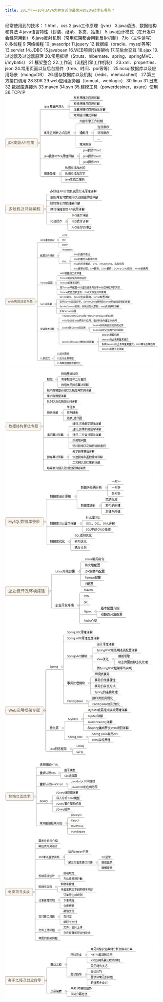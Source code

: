 ```yaml
---
title: 2017年——10年JAVA大神告诉你最常用的20%技术有哪些？
---
```

经常使用到的技术：
1.html、css
2.java工作原理（jvm）
3.java语法、数据结构和算法
4.java语言特性（封装、继承、多态、抽象）
5.java设计模式（在开发中会经常用到）
6.java反射机制（常用框架都会用到反射机制）
7.io（文件读写）
8.多线程
9.网络编程
10.javascript
11.jquery
12.数据库（oracle、mysql等等）
13.servlet
14.JDBC
15.javabean
16.WEB项目分层架构
17.前后台交互
18.ajax
19.过滤器及过滤器原理
20.常用框架（Struts、hibernate、spring、springMVC、i/mybatis）
21.框架整合
22.工作流（流程引擎工作机制）
23.xml、properties、json
24.常用页面以及后台插件（tree、时间、poi等等）
25.nosql数据库以及应用场景（mongoDB）
26.缓存数据库以及机制（redis、memcached）
27.第三方接口调用
28.SDK
29.web应用服务器（tomcat、weblogic）
30.linux
31.日志
32.数据库连接池
33.maven
34.svn
35.建模工具（powerdesiner、axure）使用
36.TCP/IP
![1](/images/CommonTechnologies/1.png)
![2](/images/CommonTechnologies/2.png)
![3](/images/CommonTechnologies/3.png)
![4](/images/CommonTechnologies/4.png)
![5](/images/CommonTechnologies/5.png)
![6](/images/CommonTechnologies/6.png)
![7](/images/CommonTechnologies/7.png)
![8](/images/CommonTechnologies/8.png)
![9](/images/CommonTechnologies/9.png)
![10](/images/CommonTechnologies/10.png)